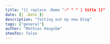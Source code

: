 ```yaml
---
title: "{{ replace .Name "-" " " | title }}"
date: {{ .Date }}
description: "Testing out my new blog"
tags: ["general"]
author: "Mathias Haugsbø"
showToc: false
---
```

